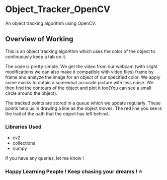 # Object_Tracker_OpenCV
An object tracking algorithm using OpenCV.


## Overview of Working
This is an object tracking algorithm which uses the color of the object to continuously keep a tab on it.

The code is pretty simple. We get the video from our webcam (with slight modifications we can also make it compatible with video files)
frame by frame and analyze the image for an object of our specified color. We apply some masks to obtain a somewhat accurate picture with
less noise. We then find the contours of the object and plot it too(You can see a small circle around the object).

The tracked points are stored in a queue which we update regularly. These points help us in drawing a line as the object moves.
The red line you see is the trail of the path that the object has left behind.


### Libraries Used
* cv2
* collections
* numpy




If you have any queries, let me know !

### Happy Learning People ! Keep chasing your dreams ! :star:
